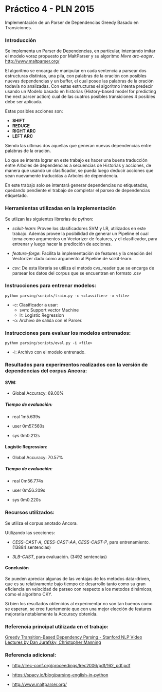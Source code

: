 Práctico 4 - PLN 2015
=====================

Implementación de un Parser de Dependencias Greedy Basado en Transiciones.


### Introducción

Se implementa un Parser de Dependencias, en particular, intentando imitar el modelo voraz
propuesto por MaltParser y su algoritmo *Nivre arc-eager*. http://www.maltparser.org/

El algoritmo se encarga de manipular en cada sentencia a parsear dos estructuras distintas, una pila, con palabras de la oración con posibles nuevas dependencias y un buffer, el cual posee las palabras de la oración todavía no analizadas. Con estas estructuras el algoritmo intenta predecir usando un Modelo basado en historias (History-based model for predicting the next parser action) cual de las cuatros posibles transiciones 4 posibles debe ser aplicada.

Estas posibles acciones son:

* **SHIFT**
* **REDUCE**
* **RIGHT ARC**
* **LEFT ARC** 

Siendo las ultimas dos aquellas que generan nuevas dependencias entre palabras de la oración.

Lo que se intenta lograr en este trabajo es hacer una buena traducción entre Arboles de dependencias
a secuencias de Historias y acciones, de manera que usando un clasificador, se pueda luego deducir acciones que sean nuevamente traducidas a Arboles de dependencia.

En este trabajo solo se intentará generar dependencias no etiquetadas, quedando pendiente el trabajo
de completar el parseo de dependencias etiquetado.


### Herramientas utilizadas en la implementación

Se utlizan las siguientes librerias de python:

* *scikit-learn*: Provee los clasificadores SVM y LR, utilizados en este trabajo. 
Además provee la posibilidad de generar un Pipeline el cual toma como argumentos un Vectorizer de features, y el clasificador, para entrenar y luego hacer la predicción de acciones.

* *feature-forge*: Facilita la implementación de features y la creación del Vectorizer dado como argumento
al Pipeline de scikit-learn.

* *csv*: De esta libreria se utiliza el metodo cvs_reader que se encarga de parsear los datos del corpus
que se encuentran en formato .csv


### Instrucciones para entrenar modelos:

```
python parsing/scripts/train.py -c <classifier> -o <file>
```

* -c: Clasificador a usar:
  * svm: Support vector Machine
  * lr: Logistic Regression
* -o: Archivo de salida con el Parser.


### Instrucciones para evaluar los modelos entrenados:

```
python parsing/scripts/eval.py -i <file>
```

* -i: Archivo con el modelo entrenado.


### Resultados para experimentos realizados con la versión de dependencias del corpus Ancora:

#### SVM:

* Global Accuracy: 69.00%

##### Tiempo de evaluación:

* real     1m5.639s

* user     0m57.560s

* sys      0m0.212s

#### Logistic Regression:

* Global Accuracy: 70.57%

##### Tiempo de evaluación:

* real    0m56.774s

* user    0m56.209s

* sys     0m0.220s

### Recursos utilizados:

Se utiliza el corpus anotado Ancora.

Utilizando las secciones:

* *CESS-CAST-A*, *CESS-CAST-AA*, *CESS-CAST-P*, para entrenamiento. (13884 sentencias)

* *3LB-CAST*, para evaluación. (3492 sentencias)


#### Conclusión

Se pueden apreciar algunas de las ventajas de los metodos data-driven, que es su relativamente bajo tiempo de desarrollo tanto como su gran eficiencia en velocidad de parseo con respecto a los metodos dinámicos, como el algoritmo CKY.

Si bien los resultados obtenidos al experimentar no son tan buenos como se esperan, se cree fuertemente que con una mejor elección de features mejoraría notablemente la Accuracy obtenida.


### Referencia principal utilizada en el trabajo:

[Greedy Transition-Based Dependency Parsing - Stanford NLP Video Lectures by Dan Jurafsky, Christopher Manning](https://class.coursera.org/nlp/lecture/177)

### Referencia adicional:

* http://lrec-conf.org/proceedings/lrec2006/pdf/162_pdf.pdf

* https://spacy.io/blog/parsing-english-in-python

* http://www.maltparser.org/